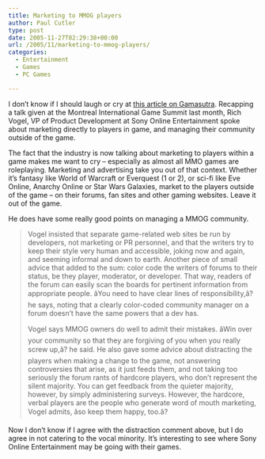 ```yaml
---
title: Marketing to MMOG players
author: Paul Cutler
type: post
date: 2005-11-27T02:29:38+00:00
url: /2005/11/marketing-to-mmog-players/
categories:
  - Entertainment
  - Games
  - PC Games

---
```

I don&#8217;t know if I should laugh or cry at [this article on Gamasutra][1]. Recapping a talk given at the Montreal International Game Summit last month, Rich Vogel, VP of Product Development at Sony Online Entertainment spoke about marketing directly to players in game, and managing their community outside of the game.

The fact that the industry is now talking about marketing to players within a game makes me want to cry &#8211; especially as almost all MMO games are roleplaying. Marketing and advertising take you out of that context. Whether it&#8217;s fantasy like World of Warcraft or Everquest (1 or 2), or sci-fi like Eve Online, Anarchy Online or Star Wars Galaxies, market to the players outside of the game &#8211; on their forums, fan sites and other gaming websites. Leave it out of the game.

He does have some really good points on managing a MMOG community.

> Vogel insisted that separate game-related web sites be run by developers, not marketing or PR personnel, and that the writers try to keep their style very human and accessible, joking now and again, and seeming informal and down to earth. Another piece of small advice that added to the sum: color code the writers of forums to their status, be they player, moderator, or developer. That way, readers of the forum can easily scan the boards for pertinent information from appropriate people. âYou need to have clear lines of responsibility,â? he says, noting that a clearly color-coded community manager on a forum doesn&#8217;t have the same powers that a dev has.
> 
> Vogel says MMOG owners do well to admit their mistakes. âWin over your community so that they are forgiving of you when you really screw up,â? he said. He also gave some advice about distracting the players when making a change to the game, not answering controversies that arise, as it just feeds them, and not taking too seriously the forum rants of hardcore players, who don&#8217;t represent the silent majority. You can get feedback from the quieter majority, however, by simply administering surveys. However, the hardcore, verbal players are the people who generate word of mouth marketing, Vogel admits, âso keep them happy, too.â?

Now I don&#8217;t know if I agree with the distraction comment above, but I do agree in not catering to the vocal minority. It&#8217;s interesting to see where Sony Online Entertainment may be going with their games.

 [1]: http://www.gamasutra.com/features/20051125/duffy_01.shtml